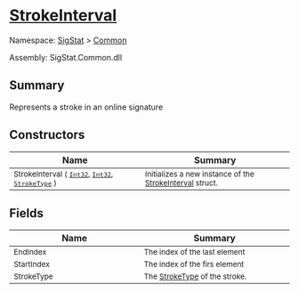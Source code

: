 # [StrokeInterval](./StrokeInterval.md)

Namespace: [SigStat](../README.md) > [Common](./README.md)

Assembly: SigStat.Common.dll

## Summary
Represents a stroke in an online signature

## Constructors

| Name<div><a href="#"><img width=400></a></div> | Summary<div><a href="#"><img width=475></a></div> | 
| --- | --- | 
| <sub>StrokeInterval ( [`Int32`](https://docs.microsoft.com/en-us/dotnet/api/System.Int32), [`Int32`](https://docs.microsoft.com/en-us/dotnet/api/System.Int32), [`StrokeType`](./StrokeType.md) )</sub> | <sub>Initializes a new instance of the [StrokeInterval](https://github.com/hargitomi97/sigstat/blob/master/docs/md/SigStat/Common/StrokeInterval.md) struct.</sub> | 


## Fields

| Name<div><a href="#"><img width=400></a></div> | Summary<div><a href="#"><img width=475></a></div> | 
| --- | --- | 
| <sub>EndIndex</sub> | <sub>The index of the last element</sub> | 
| <sub>StartIndex</sub> | <sub>The index of the firs element</sub> | 
| <sub>StrokeType</sub> | <sub>The [StrokeType](https://github.com/hargitomi97/sigstat/blob/master/docs/md/SigStat/Common/StrokeInterval.md) of the stroke.</sub> | 



